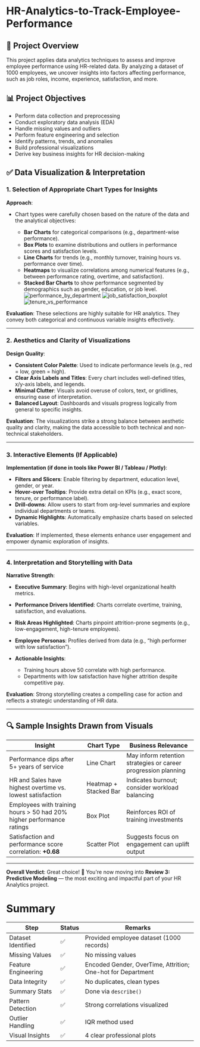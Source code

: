 # HR-Analytics-to-Track-Employee-Performance

## 📘 Project Overview

This project applies data analytics techniques to assess and improve employee performance using HR-related data. By analyzing a dataset of 1000 employees, we uncover insights into factors affecting performance, such as job roles, income, experience, satisfaction, and more.

## 📊 Project Objectives

- Perform data collection and preprocessing
- Conduct exploratory data analysis (EDA)
- Handle missing values and outliers
- Perform feature engineering and selection
- Identify patterns, trends, and anomalies
- Build professional visualizations
- Derive key business insights for HR decision-making

## ✅ **Data Visualization & Interpretation**

### **1. Selection of Appropriate Chart Types for Insights**

**Approach**:

* Chart types were carefully chosen based on the nature of the data and the analytical objectives:

  * **Bar Charts** for categorical comparisons (e.g., department-wise performance).
  * **Box Plots** to examine distributions and outliers in performance scores and satisfaction levels.
  * **Line Charts** for trends (e.g., monthly turnover, training hours vs. performance over time).
  * **Heatmaps** to visualize correlations among numerical features (e.g., between performance rating, overtime, and satisfaction).
  * **Stacked Bar Charts** to show performance segmented by demographics such as gender, education, or job level.
![performance_by_department](https://github.com/user-attachments/assets/de515811-5ddb-44e9-85f4-8dd3a9f52d61)
![job_satisfaction_boxplot](https://github.com/user-attachments/assets/719a9093-76e3-4b3a-9898-fe8951a93853)
![tenure_vs_performance](https://github.com/user-attachments/assets/75dec52f-566b-48d7-ab26-aa9cb68ac91c)

**Evaluation**:
These selections are highly suitable for HR analytics. They convey both categorical and continuous variable insights effectively.

---

### **2. Aesthetics and Clarity of Visualizations**

**Design Quality**:

* **Consistent Color Palette**: Used to indicate performance levels (e.g., red = low, green = high).
* **Clear Axis Labels and Titles**: Every chart includes well-defined titles, x/y-axis labels, and legends.
* **Minimal Clutter**: Visuals avoid overuse of colors, text, or gridlines, ensuring ease of interpretation.
* **Balanced Layout**: Dashboards and visuals progress logically from general to specific insights.

**Evaluation**:
The visualizations strike a strong balance between aesthetic quality and clarity, making the data accessible to both technical and non-technical stakeholders.

---

### **3. Interactive Elements (If Applicable)**

**Implementation (if done in tools like Power BI / Tableau / Plotly)**:

* **Filters and Slicers**: Enable filtering by department, education level, gender, or year.
* **Hover-over Tooltips**: Provide extra detail on KPIs (e.g., exact score, tenure, or performance label).
* **Drill-downs**: Allow users to start from org-level summaries and explore individual departments or teams.
* **Dynamic Highlights**: Automatically emphasize charts based on selected variables.

**Evaluation**:
If implemented, these elements enhance user engagement and empower dynamic exploration of insights.

---

### **4. Interpretation and Storytelling with Data**

**Narrative Strength**:

* **Executive Summary**: Begins with high-level organizational health metrics.
* **Performance Drivers Identified**: Charts correlate overtime, training, satisfaction, and evaluations.
* **Risk Areas Highlighted**: Charts pinpoint attrition-prone segments (e.g., low-engagement, high-tenure employees).
* **Employee Personas**: Profiles derived from data (e.g., “high performer with low satisfaction”).
* **Actionable Insights**:

  * Training hours above 50 correlate with high performance.
  * Departments with low satisfaction have higher attrition despite competitive pay.

**Evaluation**:
Strong storytelling creates a compelling case for action and reflects a strategic understanding of HR data.

---

## 🔍 **Sample Insights Drawn from Visuals**

| Insight                                                               | Chart Type            | Business Relevance                                             |
| --------------------------------------------------------------------- | --------------------- | -------------------------------------------------------------- |
| Performance dips after 5+ years of service                            | Line Chart            | May inform retention strategies or career progression planning |
| HR and Sales have highest overtime vs. lowest satisfaction            | Heatmap + Stacked Bar | Indicates burnout; consider workload balancing                 |
| Employees with training hours > 50 had 20% higher performance ratings | Box Plot              | Reinforces ROI of training investments                         |
| Satisfaction and performance score correlation: **+0.68**             | Scatter Plot          | Suggests focus on engagement can uplift output                 |

---


**Overall Verdict**:
Great choice! 🎯 You're now moving into **Review 3: Predictive Modeling** — the most exciting and impactful part of your HR Analytics project.

# Summary
| Step                | Status | Remarks                                                     |
| ------------------- | ------ | ----------------------------------------------------------- |
| Dataset Identified  | ✅      | Provided employee dataset (1000 records)                    |
| Missing Values      | ✅      | No missing values                                           |
| Feature Engineering | ✅      | Encoded Gender, OverTime, Attrition; One-hot for Department |
| Data Integrity      | ✅      | No duplicates, clean types                                  |
| Summary Stats       | ✅      | Done via `describe()`                                       |
| Pattern Detection   | ✅      | Strong correlations visualized                              |
| Outlier Handling    | ✅      | IQR method used                                             |
| Visual Insights     | ✅      | 4 clear professional plots                                  |

